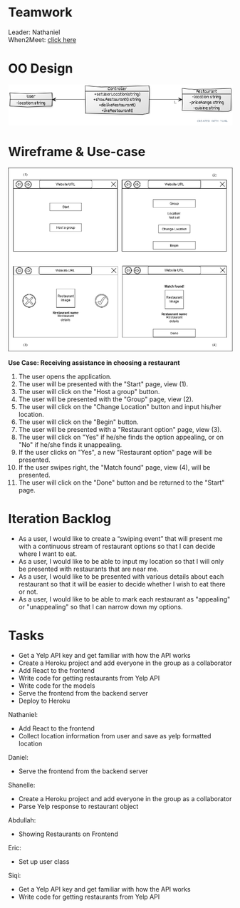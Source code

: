 # Teamwork

Leader: Nathaniel  
When2Meet: [click here](https://www.when2meet.com/?11139749-jH8B8)

# OO Design

![UML Diagram](assets/UML%20Diagram.png)

# Wireframe & Use-case

![Wireframe](assets/iteration1_wireframe.png)  

**Use Case: Receiving assistance in choosing a restaurant**
1. The user opens the application.
2. The user will be presented with the "Start" page, view (1).
3. The user will click on the "Host a group" button.
4. The user will be presented with the "Group" page, view (2).
5. The user will click on the "Change Location" button and input his/her location.
6. The user will click on the "Begin" button.
7. The user will be presented with a "Restaurant option" page, view (3).
8. The user will click on "Yes" if he/she finds the option appealing, or on "No" if he/she finds it unappealing.
9. If the user clicks on "Yes", a new "Restaurant option" page will be presented.
10. If the user swipes right, the "Match found" page, view (4), will be presented.
11. The user will click on the "Done" button and be returned to the "Start" page.

# Iteration Backlog

- As a user, I would like to create a “swiping event” that will present me with a continuous stream of restaurant options so that I can decide where I want to eat.
- As a user, I would like to be able to input my location so that I will only be presented with restaurants that are near me.
- As a user, I would like to be presented with various details about each restaurant so that it will be easier to decide whether I wish to eat there or not.
- As a user, I would like to be able to mark each restaurant as "appealing" or "unappealing" so that I can narrow down my options.

# Tasks

- Get a Yelp API key and get familiar with how the API works
- Create a Heroku project and add everyone in the group as a collaborator
- Add React to the frontend
- Write code for getting restaurants from Yelp API
- Write code for the models
- Serve the frontend from the backend server
- Deploy to Heroku

Nathaniel:

- Add React to the frontend
- Collect location information from user and save as yelp formatted location

Daniel:

- Serve the frontend from the backend server

Shanelle:

- Create a Heroku project and add everyone in the group as a collaborator
- Parse Yelp response to restaurant object

Abdullah:

- Showing Restaurants on Frontend

Eric:

- Set up user class

Siqi:

- Get a Yelp API key and get familiar with how the API works
- Write code for getting restaurants from Yelp API
